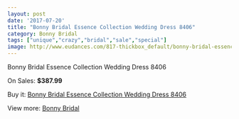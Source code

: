 ```yaml
---
layout: post
date: '2017-07-20'
title: "Bonny Bridal Essence Collection Wedding Dress 8406"
category: Bonny Bridal
tags: ["unique","crazy","bridal","sale","special"]
image: http://www.eudances.com/817-thickbox_default/bonny-bridal-essence-collection-wedding-dress-8406.jpg
---
```

Bonny Bridal Essence Collection Wedding Dress 8406

On Sales: **$387.99**
<a href="https://www.eudances.com/en/bonny-bridal/277-bonny-bridal-essence-collection-wedding-dress-8406.html"><amp-img layout="responsive" width="600" height="600" src="//www.eudances.com/817-thickbox_default/bonny-bridal-essence-collection-wedding-dress-8406.jpg" alt="Bonny Bridal Essence Collection Wedding Dress 8406 0" /></a>
<a href="https://www.eudances.com/en/bonny-bridal/277-bonny-bridal-essence-collection-wedding-dress-8406.html"><amp-img layout="responsive" width="600" height="600" src="//www.eudances.com/818-thickbox_default/bonny-bridal-essence-collection-wedding-dress-8406.jpg" alt="Bonny Bridal Essence Collection Wedding Dress 8406 1" /></a>

Buy it: [Bonny Bridal Essence Collection Wedding Dress 8406](https://www.eudances.com/en/bonny-bridal/277-bonny-bridal-essence-collection-wedding-dress-8406.html "Bonny Bridal Essence Collection Wedding Dress 8406")

View more: [Bonny Bridal](https://www.eudances.com/en/3-bonny-bridal "Bonny Bridal")